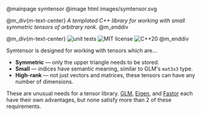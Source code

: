 @mainpage symtensor
@image html images/symtensor.svg

@m_div{m-text-center}
*A templated C++ library for working with small symmetric tensors of arbitrary rank.*
@m_enddiv


@m_div{m-text-center}
![unit tests](https://img.shields.io/github/actions/workflow/status/JacksonCampolattaro/symtensor/unit-tests-multi-platform.yml?logo=github&label=Unit%20tests)
![MIT license](https://img.shields.io/badge/license-MIT-A51931)
![C++20](https://img.shields.io/badge/standard-C%2B%2B20-blue?logo=cplusplus)
@m_enddiv


[//]: # (![unit tests]&#40;https://img.shields.io/github/actions/workflow/status/JacksonCampolattaro/symtensor/unit-tests-multi-platform.yml?logo=github&label=Unit%20tests&#41; [![MIT license]&#40;https://img.shields.io/badge/license-MIT-purple&#41;]&#40;https://github.com/JacksonCampolattaro/symtensor/blob/main/LICENSE&#41; ![C++20]&#40;https://img.shields.io/badge/standard-C%2B%2B20-blue?logo=cplusplus&#41;)

Symtensor is designed for working with tensors which are...
- **Symmetric** — only the upper triangle needs to be stored.
- **Small** — indices have semantic meaning, similar to GLM's `mat3x3` type.
- **High-rank** — not just vectors and matrices, these tensors can have any number of dimensions.

These are unusual needs for a tensor library. [GLM](https://github.com/g-truc/glm), [Eigen](https://github.com/libigl/eigen), and [Fastor](https://github.com/romeric/Fastor) each have their own advantages, but none satisfy more than 2 of these requirements.
